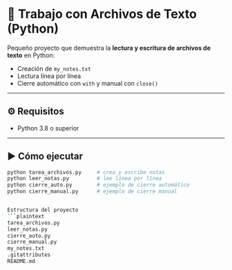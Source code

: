 # 🐍 Trabajo con Archivos de Texto (Python)

Pequeño proyecto que demuestra la **lectura y escritura de archivos de texto** en Python:

- Creación de `my_notes.txt`
- Lectura línea por línea
- Cierre automático con `with` y manual con `close()`

---

## ⚙️ Requisitos
- Python 3.8 o superior

---

## ▶️ Cómo ejecutar

```bash
python tarea_archivos.py     # crea y escribe notas
python leer_notas.py         # lee línea por línea
python cierre_auto.py        # ejemplo de cierre automático
python cierre_manual.py      # ejemplo de cierre manual


Estructura del proyecto
```plaintext
tarea_archivos.py
leer_notas.py
cierre_auto.py
cierre_manual.py
my_notes.txt
.gitattributes
README.md
```

